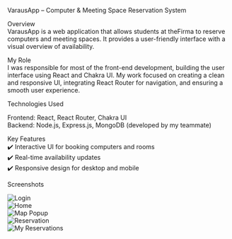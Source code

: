 VarausApp – Computer & Meeting Space Reservation System  

Overview  
VarausApp is a web application that allows students at theFirma to reserve computers and meeting spaces. It provides a user-friendly interface with a visual overview of availability.  

My Role  
I was responsible for most of the front-end development, building the user interface using React and Chakra UI. My work focused on creating a clean and responsive UI, integrating React Router for navigation, and ensuring a smooth user experience.  

Technologies Used

Frontend: React, React Router, Chakra UI  
Backend: Node.js, Express.js, MongoDB (developed by my teammate)  

Key Features  
✔️ Interactive UI for booking computers and rooms  
✔️ Real-time availability updates  
✔️ Responsive design for desktop and mobile  

Screenshots

![Login](https://github.com/Jonttufantti/Portfolio/blob/main/varausapp/pictures/1_Login.png?raw=true)  
![Home](https://github.com/Jonttufantti/Portfolio/blob/main/varausapp/pictures/2_home.png?raw=true)  
![Map Popup](https://github.com/Jonttufantti/Portfolio/blob/main/varausapp/pictures/3_map_popup.png?raw=true)  
![Reservation](https://github.com/Jonttufantti/Portfolio/blob/main/varausapp/pictures/4_reservation.png?raw=true)  
![My Reservations](https://github.com/Jonttufantti/Portfolio/blob/main/varausapp/pictures/5_my-reservations.png?raw=true)
